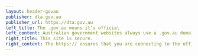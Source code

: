 ```yaml
---
layout: header-govau
publisher: dta.gov.au
publisher_url: https://dta.gov.au
left_title: The .gov.au means it’s official
left_content: Australian government websites always use a .gov.au domain. Before sharing sensitive information online, make sure you’re on a .gov.au site by inspecting your browser’s address (or 'location') bar.
right_title: This site is secure.
right_content: The https:// ensures that you are connecting to the official website and that any information you provide is encrypted and transmitted securely.
---
```

